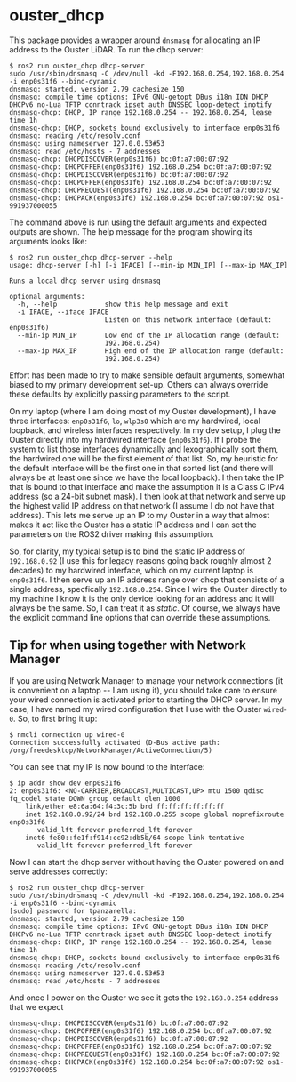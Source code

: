 ouster_dhcp
===========

This package provides a wrapper around `dnsmasq` for allocating an IP address to
the Ouster LiDAR. To run the dhcp server:

```
$ ros2 run ouster_dhcp dhcp-server
sudo /usr/sbin/dnsmasq -C /dev/null -kd -F192.168.0.254,192.168.0.254 -i enp0s31f6 --bind-dynamic
dnsmasq: started, version 2.79 cachesize 150
dnsmasq: compile time options: IPv6 GNU-getopt DBus i18n IDN DHCP DHCPv6 no-Lua TFTP conntrack ipset auth DNSSEC loop-detect inotify
dnsmasq-dhcp: DHCP, IP range 192.168.0.254 -- 192.168.0.254, lease time 1h
dnsmasq-dhcp: DHCP, sockets bound exclusively to interface enp0s31f6
dnsmasq: reading /etc/resolv.conf
dnsmasq: using nameserver 127.0.0.53#53
dnsmasq: read /etc/hosts - 7 addresses
dnsmasq-dhcp: DHCPDISCOVER(enp0s31f6) bc:0f:a7:00:07:92
dnsmasq-dhcp: DHCPOFFER(enp0s31f6) 192.168.0.254 bc:0f:a7:00:07:92
dnsmasq-dhcp: DHCPDISCOVER(enp0s31f6) bc:0f:a7:00:07:92
dnsmasq-dhcp: DHCPOFFER(enp0s31f6) 192.168.0.254 bc:0f:a7:00:07:92
dnsmasq-dhcp: DHCPREQUEST(enp0s31f6) 192.168.0.254 bc:0f:a7:00:07:92
dnsmasq-dhcp: DHCPACK(enp0s31f6) 192.168.0.254 bc:0f:a7:00:07:92 os1-991937000055

```

The command above is run using the default arguments and expected outputs are
shown. The help message for the program showing its arguments looks like:

```
$ ros2 run ouster_dhcp dhcp-server --help
usage: dhcp-server [-h] [-i IFACE] [--min-ip MIN_IP] [--max-ip MAX_IP]

Runs a local dhcp server using dnsmasq

optional arguments:
  -h, --help            show this help message and exit
  -i IFACE, --iface IFACE
                        Listen on this network interface (default: enp0s31f6)
  --min-ip MIN_IP       Low end of the IP allocation range (default:
                        192.168.0.254)
  --max-ip MAX_IP       High end of the IP allocation range (default:
                        192.168.0.254)
```

Effort has been made to try to make sensible default arguments, somewhat biased
to my primary development set-up. Others can always override these defaults by
explicitly passing parameters to the script.

On my laptop (where I am doing most of my Ouster development), I have three
interfaces: `enp0s31f6`, `lo`, `wlp3s0` which are my hardwired, local loopback,
and wireless interfaces respectively. In my dev setup, I plug the Ouster
directly into my hardwired interface (`enp0s31f6`). If I probe the system to
list those interfaces dynamically and lexographically sort them, the hardwired
one will be the first element of that list. So, my heuristic for the default
interface will be the first one in that sorted list (and there will always be
at least one since we have the local loopback). I then take the IP that is
bound to that interface and make the assumption it is a Class C IPv4 address
(so a 24-bit subnet mask). I then look at that network and serve up the highest
valid IP address on that network (I assume I do not have that address). This
lets me serve up an IP to my Ouster in a way that almost makes it act like the
Ouster has a static IP address and I can set the parameters on the ROS2 driver
making this assumption.

So, for clarity, my typical setup is to bind the static IP address of
`192.168.0.92` (I use this for legacy reasons going back roughly almost 2
decades) to my hardwired interface, which on my current laptop is
`enp0s31f6`. I then serve up an IP address range over dhcp that consists of a
single address, specfically `192.168.0.254`. Since I wire the Ouster directly
to my machine I know it is the only device looking for an address and it will
always be the same. So, I can treat it as *static*. Of course, we always have
the explicit command line options that can override these assumptions.

Tip for when using together with Network Manager
------------------------------------------------

If you are using Network Manager to manage your network connections (it is
convenient on a laptop -- I am using it), you should take care to ensure your
wired connection is activated prior to starting the DHCP server. In my case, I
have named my wired configuration that I use with the Ouster `wired-0`. So, to
first bring it up:

```
$ nmcli connection up wired-0
Connection successfully activated (D-Bus active path: /org/freedesktop/NetworkManager/ActiveConnection/5)
```

You can see that my IP is now bound to the interface:

```
$ ip addr show dev enp0s31f6
2: enp0s31f6: <NO-CARRIER,BROADCAST,MULTICAST,UP> mtu 1500 qdisc fq_codel state DOWN group default qlen 1000
    link/ether e8:6a:64:f4:3c:5b brd ff:ff:ff:ff:ff:ff
    inet 192.168.0.92/24 brd 192.168.0.255 scope global noprefixroute enp0s31f6
       valid_lft forever preferred_lft forever
    inet6 fe80::fe1f:f914:cc92:db5b/64 scope link tentative
       valid_lft forever preferred_lft forever
```

Now I can start the dhcp server without having the Ouster powered on and serve
addresses correctly:

```
$ ros2 run ouster_dhcp dhcp-server
sudo /usr/sbin/dnsmasq -C /dev/null -kd -F192.168.0.254,192.168.0.254 -i enp0s31f6 --bind-dynamic
[sudo] password for tpanzarella:
dnsmasq: started, version 2.79 cachesize 150
dnsmasq: compile time options: IPv6 GNU-getopt DBus i18n IDN DHCP DHCPv6 no-Lua TFTP conntrack ipset auth DNSSEC loop-detect inotify
dnsmasq-dhcp: DHCP, IP range 192.168.0.254 -- 192.168.0.254, lease time 1h
dnsmasq-dhcp: DHCP, sockets bound exclusively to interface enp0s31f6
dnsmasq: reading /etc/resolv.conf
dnsmasq: using nameserver 127.0.0.53#53
dnsmasq: read /etc/hosts - 7 addresses
```

And once I power on the Ouster we see it gets the `192.168.0.254` address that
we expect

```
dnsmasq-dhcp: DHCPDISCOVER(enp0s31f6) bc:0f:a7:00:07:92
dnsmasq-dhcp: DHCPOFFER(enp0s31f6) 192.168.0.254 bc:0f:a7:00:07:92
dnsmasq-dhcp: DHCPDISCOVER(enp0s31f6) bc:0f:a7:00:07:92
dnsmasq-dhcp: DHCPOFFER(enp0s31f6) 192.168.0.254 bc:0f:a7:00:07:92
dnsmasq-dhcp: DHCPREQUEST(enp0s31f6) 192.168.0.254 bc:0f:a7:00:07:92
dnsmasq-dhcp: DHCPACK(enp0s31f6) 192.168.0.254 bc:0f:a7:00:07:92 os1-991937000055
```
